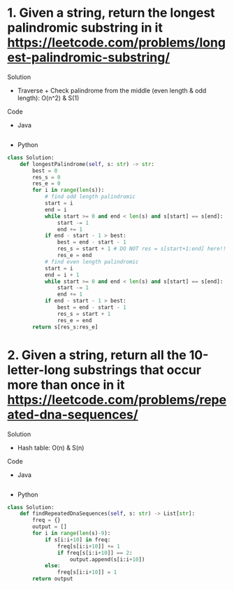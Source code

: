 # 1. Given a string, return the longest palindromic substring in it https://leetcode.com/problems/longest-palindromic-substring/

Solution

- Traverse + Check palindrome from the middle (even length & odd length): O(n^2) & S(1)

Code

- Java

```java

```

- Python

```python
class Solution:
    def longestPalindrome(self, s: str) -> str:
        best = 0
        res_s = 0
        res_e = 0
        for i in range(len(s)):
            # find odd length palindromic
            start = i
            end = i
            while start >= 0 and end < len(s) and s[start] == s[end]:
                start -= 1
                end += 1
            if end - start - 1 > best:
                best = end - start - 1
                res_s = start + 1 # DO NOT res = s[start+1:end] here!! In that case we will create a new string, thus O(n^2*n)
                res_e = end
            # find even length palindromic
            start = i
            end = i + 1
            while start >= 0 and end < len(s) and s[start] == s[end]:
                start -= 1
                end += 1
            if end - start - 1 > best:
                best = end - start - 1
                res_s = start + 1
                res_e = end
        return s[res_s:res_e]
```

# 2. Given a string, return all the 10-letter-long substrings that occur more than once in it https://leetcode.com/problems/repeated-dna-sequences/

Solution

- Hash table: O(n) & S(n)

Code

- Java

```java

```

- Python

```python
class Solution:
    def findRepeatedDnaSequences(self, s: str) -> List[str]:
        freq = {}
        output = []
        for i in range(len(s)-9):
            if s[i:i+10] in freq:
                freq[s[i:i+10]] += 1
                if freq[s[i:i+10]] == 2:
                    output.append(s[i:i+10])
            else:
                freq[s[i:i+10]] = 1
        return output
```